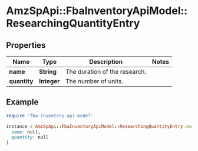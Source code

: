 # AmzSpApi::FbaInventoryApiModel::ResearchingQuantityEntry

## Properties

| Name | Type | Description | Notes |
| ---- | ---- | ----------- | ----- |
| **name** | **String** | The duration of the research. |  |
| **quantity** | **Integer** | The number of units. |  |

## Example

```ruby
require 'fba-inventory-api-model'

instance = AmzSpApi::FbaInventoryApiModel::ResearchingQuantityEntry.new(
  name: null,
  quantity: null
)
```

